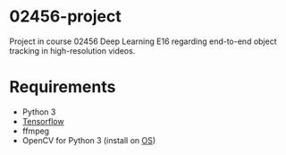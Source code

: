 # 02456-project
Project in course 02456 Deep Learning E16 regarding end-to-end object tracking in high-resolution videos.

# Requirements

* Python 3
* [Tensorflow](https://www.tensorflow.org/versions/r0.11/get_started/os_setup.html)
* ffmpeg
* OpenCV for Python 3 (install on [OS](http://www.pyimagesearch.com/2015/06/29/install-opencv-3-0-and-python-3-4-on-osx/))
